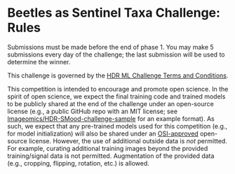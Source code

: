 # Beetles as Sentinel Taxa Challenge: Rules

Submissions must be made before the end of phase 1. You may make 5 submissions every day of the challenge; the last submission will be used to determine the winner.

This challenge is governed by the [HDR ML Challenge Terms and Conditions](https://www.nsfhdr.org/mlchallenge-y2).

This competition is intended to encourage and promote open science.
In the spirit of open science, we expect the final training code and trained models to be publicly shared at the end of the challenge under an open-source license (e.g., a public GitHub repo with an MIT license; see [Imageomics/HDR-SMood-challenge-sample](https://github.com/Imageomics/HDR-SMood-challenge-sample) for an example format).
As such, we expect that any pre-trained models used for this competition (e.g., for model initialization) will also be shared under an [OSI-approved](https://opensource.org/licenses) open-source license. However, the use of additional outside data is _not_ permitted. For example, curating additional training images beyond the provided training/signal data is not permitted. Augmentation of the provided data (e.g., cropping, flipping, rotation, etc.) is allowed.
